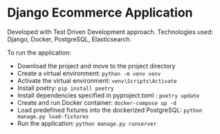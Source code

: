 # Django Ecommerce Application

Developed with Test Driven Development approach. Technologies used: Django, Docker, PostgreSQL, Elasticsearch.

To run the application:
- Download the project and move to the project directory
- Create a virtual environment: ` python -m venv venv `
- Activate the virtual environment: ` venv\Scripts\Activate `
- Install poetry: ` pip install poetry `
- Install dependencies specified in pyproject.toml : ` poetry update `
- Create and run Docker container: ` docker-compose up -d `
- Load predefined fixtures into the dockerized PostgreSQL: ` python manage.py load-fixtures `
- Run the application: ` python manage.py runserver `

